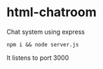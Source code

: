 # html-chatroom

Chat system using express

```
npm i && node server.js
```

It listens to port 3000
